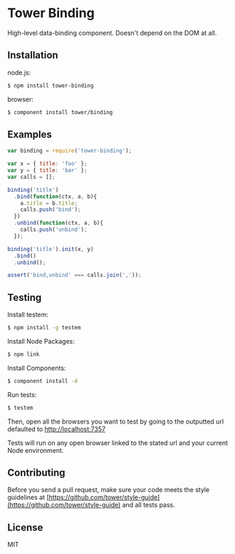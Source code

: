 # Tower Binding

High-level data-binding component. Doesn't depend on the DOM at all.

## Installation

node.js:

```bash
$ npm install tower-binding
```

browser:

```bash
$ component install tower/binding
```

## Examples

```js
var binding = require('tower-binding');

var x = { title: 'foo' };
var y = { title: 'bar' };
var calls = [];

binding('title')
  .bind(function(ctx, a, b){
    a.title = b.title;
    calls.push('bind');
  })
  .unbind(function(ctx, a, b){
    calls.push('unbind');
  });

binding('title').init(x, y)
  .bind()
  .unbind();

assert('bind,unbind' === calls.join(','));
```

## Testing

Install testem:

```bash
$ npm install -g testem
```

Install Node Packages:
```bash
$ npm link
```

Install Components:
```bash
$ component install -d
```

Run tests:

```bash
$ testem
```

Then, open all the browsers you want to test by going to the outputted url defaulted to [http://localhost:7357](http://localhost:7357)

Tests will run on any open browser linked to the stated url and your current Node environment.

## Contributing

Before you send a pull request, make sure your code meets the style guidelines at [https://github.com/tower/style-guide](https://github.com/tower/style-guide) and all tests pass.

## License

MIT